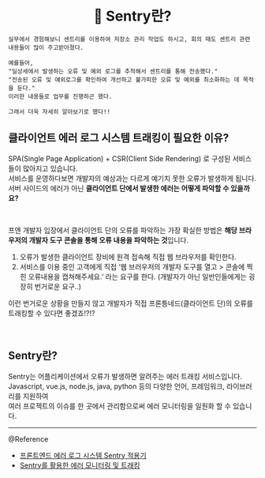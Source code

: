 # <div align="center">📖 Sentry란?</div>

```
실무에서 경험해보니 센트리를 이용하여 저장소 관리 작업도 하시고, 회의 때도 센트리 관련 내용들이 많이 주고받아졌다.    

예를들어,    
"딜상세에서 발생하는 오류 및 예외 로그를 추적해서 센트리를 통해 전송했다."    
"전송된 오류 및 얘외로그를 확인하여 개선하고 불가피한 오류 및 예외를 최소화하는 데 목적을 둔다."    
이러한 내용들로 업무를 진행하곤 했다.     

그래서 더욱 자세히 알아보기로 했다!!
```

## 클라이언트 에러 로그 시스템 트래킹이 필요한 이유?
SPA(Single Page Application) + CSR(Client Side Rendering) 로 구성된 서비스들이 많아지고 있습니다.    
서비스를 운영하다보면 개발자의 예상과는 다르게 예기치 못한 오류가 발생하게 됩니다.     
서버 사이드의 에러가 아닌 **클라이언트 단에서 발생한 에러는 어떻게 파악할 수 있을까요?**

<br>

프엔 개발자  입장에서 클라이언트 단의 오류를 파악하는 가장 확실한 방법은 **해당 브라우저의 개발자 도구 콘솔을 통해 오류 내용을 파악하는 것**입니다.    

1. 오류가 발생한 클라이언트 장비에 원격 접속해 직접 웹 브라우저를 확인한다.
2. 서비스를 이용 중인 고객에게 직접 ‘웹 브러우저의 개발자 도구를 열고 > 콘솔에 찍힌 오류내용을 캡쳐해주세요.’ 라는 요구를 한다. (개발자가 아닌 일반인들에게는 굉장히 번거로운 요구..)

이런 번거로운 상황을 만들지 않고 개발자가 직접 프론틍네드(클라이언트 단)의 오류를 트래킹할 수 있다면 좋겠죠!?!?

<br>

## Sentry란?
Sentry는 어플리케이션에서 오류가 발생하면 알려주는 에러 트래킹 서비스입니다.    
Javascript, vue.js, node.js, java, python 등의 다양한 언어, 프레임워크, 라이브러리를 지원하여     
여러 프로젝트의 이슈를 한 곳에서 관리함으로써 에러 모니터링을 일원화 할 수 있습니다.

-----
@Reference 
- [프론트엔드 에러 로그 시스템 Sentry 적용기](https://urbanbase.github.io/dev/2021/03/04/Sentry.html) 
- [Sentry를 활용한 에러 모니터링 및 트래킹](https://teamdable.github.io/techblog/Sentry-Error-Tracking)
